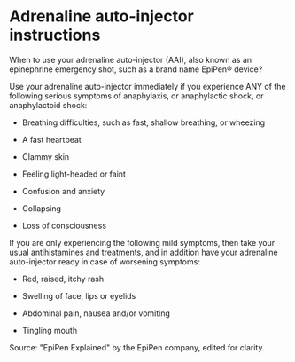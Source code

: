 [//]: # (
source: gpt-3 + jph editing
tags: adrenaline-emergencies medications
)

# Adrenaline auto-injector instructions

When to use your adrenaline auto-injector (AAI), also known as an epinephrine emergency shot, such as a brand name EpiPen® device?

Use your adrenaline auto-injector immediately if you experience ANY of the following serious symptoms of anaphylaxis, or anaphylactic shock, or anaphylactoid shock:

- Breathing difficulties, such as fast, shallow breathing, or wheezing

- A fast heartbeat

- Clammy skin

- Feeling light-headed or faint

- Confusion and anxiety

- Collapsing

- Loss of consciousness

If you are only experiencing the following mild symptoms, then take your usual antihistamines and treatments, and in addition have your adrenaline auto-injector ready in case of worsening symptoms:

- Red, raised, itchy rash

- Swelling of face, lips or eyelids

- Abdominal pain, nausea and/or vomiting

- Tingling mouth

Source: "EpiPen Explained" by the EpiPen company, edited for clarity.